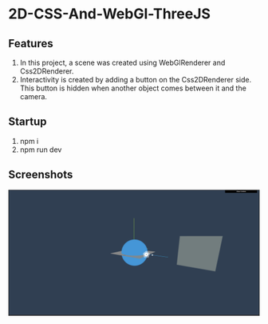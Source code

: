 # 2D-CSS-And-WebGl-ThreeJS

<h2>Features</h2>
<ol>
  <li> In this project, a scene was created using WebGlRenderer and Css2DRenderer.</li>
  <li>Interactivity is created by adding a button on the Css2DRenderer side. This button is hidden when another object comes between it and the camera.</li>
</ol>

<h2>Startup</h2>
<ol>
  <li>npm i</li>
  <li>npm run dev</li>
</ol>

<h2>Screenshots</h2>
<img src="./screenshots/screenshot1.png" />
